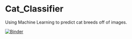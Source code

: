 # Cat_Classifier
Using Machine Learning to predict cat breeds off of images.

[![Binder](https://mybinder.org/badge_logo.svg)](https://mybinder.org/v2/gh/TheBeast5520/Cat_Classifier/master?urlpath=%2Fvoila%2Frender%2F02_Cat_Classifier.ipynb)
